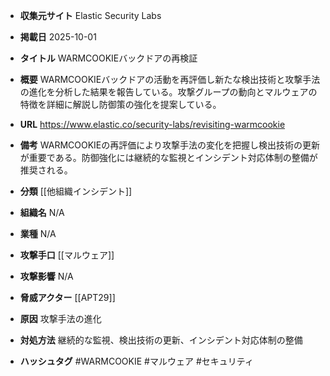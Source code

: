 - **収集元サイト**
Elastic Security Labs

- **掲載日**
2025-10-01

- **タイトル**
WARMCOOKIEバックドアの再検証

- **概要**
WARMCOOKIEバックドアの活動を再評価し新たな検出技術と攻撃手法の進化を分析した結果を報告している。攻撃グループの動向とマルウェアの特徴を詳細に解説し防御策の強化を提案している。

- **URL**
https://www.elastic.co/security-labs/revisiting-warmcookie

- **備考**
WARMCOOKIEの再評価により攻撃手法の変化を把握し検出技術の更新が重要である。防御強化には継続的な監視とインシデント対応体制の整備が推奨される。

- **分類**
[[他組織インシデント]]

- **組織名**
N/A

- **業種**
N/A

- **攻撃手口**
[[マルウェア]]

- **攻撃影響**
N/A

- **脅威アクター**
[[APT29]]

- **原因**
攻撃手法の進化

- **対処方法**
継続的な監視、検出技術の更新、インシデント対応体制の整備

- **ハッシュタグ**
#WARMCOOKIE #マルウェア #セキュリティ
